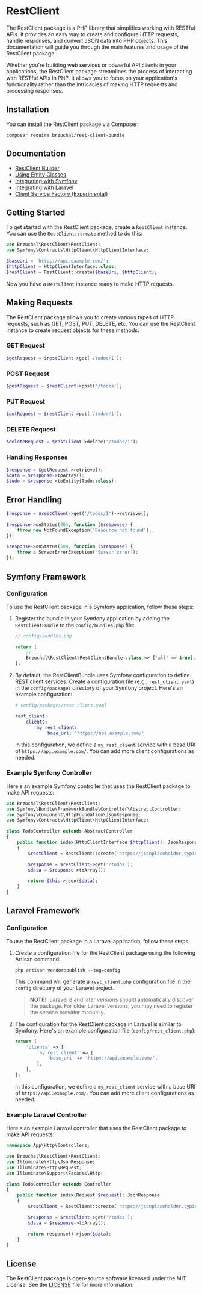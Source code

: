 # RestClient

The RestClient package is a PHP library that simplifies working with RESTful APIs. It provides an easy way to create and configure HTTP requests, handle responses, and convert JSON data into PHP objects. This documentation will guide you through the main features and usage of the RestClient package.

Whether you're building web services or powerful API clients in your applications, the RestClient package streamlines the process of interacting with RESTful APIs in PHP. It allows you to focus on your application's functionality rather than the intricacies of making HTTP requests and processing responses.

## Installation

You can install the RestClient package via Composer:

```shell
composer require brzuchal/rest-client-bundle
```

## Documentation

* [RestClient Builder](doc/builder.md)
* [Using Entity Classes](doc/entity.md)
* [Integrating with Symfony](doc/symfony.md)
* [Integrating with Laravel](doc/laravel.md)
* [Client Service Factory (Experimental)](doc/service-factory.md)

## Getting Started

To get started with the RestClient package, create a `RestClient` instance. You can use the `RestClient::create` method to do this:

```php
use Brzuchal\RestClient\RestClient;
use Symfony\Contracts\HttpClient\HttpClientInterface;

$baseUri = 'https://api.example.com/';
$httpClient = HttpClientInterface::class;
$restClient = RestClient::create($baseUri, $httpClient);
```

Now you have a `RestClient` instance ready to make HTTP requests.

## Making Requests

The RestClient package allows you to create various types of HTTP requests, such as GET, POST, PUT, DELETE, etc. You can use the RestClient instance to create request objects for these methods.

### GET Request

```php
$getRequest = $restClient->get('/todos/1');
```

### POST Request

```php
$postRequest = $restClient->post('/todos');
```

### PUT Request

```php
$putRequest = $restClient->put('/todos/1');
```

### DELETE Request

```php
$deleteRequest = $restClient->delete('/todos/1');
```

### Handling Responses

```php
$response = $getRequest->retrieve();
$data = $response->toArray();
$todo = $response->toEntity(Todo::class);
```

## Error Handling

```php
$response = $restClient->get('/todos/1')->retrieve();

$response->onStatus(404, function ($response) {
    throw new NotFoundException('Resource not found');
});

$response->onStatus(500, function ($response) {
    throw a ServerErrorException('Server error');
});
```

## Symfony Framework

### Configuration

To use the RestClient package in a Symfony application, follow these steps:

1. Register the bundle in your Symfony application by adding the `RestClientBundle` to the `config/bundles.php` file:

   ```php
   // config/bundles.php

   return [
       // ...
       Brzuchal\RestClient\RestClientBundle::class => ['all' => true],
   ];
   ```

2. By default, the RestClientBundle uses Symfony configuration to define REST client services. Create a configuration file (e.g., `rest_client.yaml`) in the `config/packages` directory of your Symfony project. Here's an example configuration:

   ```yaml
   # config/packages/rest_client.yaml

   rest_client:
       clients:
           my_rest_client:
               base_uri: 'https://api.example.com/'
   ```

   In this configuration, we define a `my_rest_client` service with a base URI of `https://api.example.com/`. You can add more client configurations as needed.

### Example Symfony Controller

Here's an example Symfony controller that uses the RestClient package to make API requests:

```php
use Brzuchal\RestClient\RestClient;
use Symfony\Bundle\FrameworkBundle\Controller\AbstractController;
use Symfony\Component\HttpFoundation\JsonResponse;
use Symfony\Contracts\HttpClient\HttpClientInterface;

class TodoController extends AbstractController
{
    public function index(HttpClientInterface $httpClient): JsonResponse
    {
        $restClient = RestClient::create('https://jsonplaceholder.typicode.com', $httpClient);

        $response = $restClient->get('/todos');
        $data = $response->toArray();

        return $this->json($data);
    }
}
```

## Laravel Framework

### Configuration

To use the RestClient package in a Laravel application, follow these steps:

1. Create a configuration file for the RestClient package using the following Artisan command:

   ```shell
   php artisan vendor:publish --tag=config
   ```

   This command will generate a `rest_client.php` configuration file in the `config` directory of your Laravel project.

   > **NOTE!**: Laravel 8 and later versions should automatically discover the package. For older Laravel versions, you may need to register the service provider manually.

2. The configuration for the RestClient package in Laravel is similar to Symfony. Here's an example configuration file (`config/rest_client.php`):

   ```php
   return [
       'clients' => [
           'my_rest_client' => [
               'base_uri' => 'https://api.example.com/',
           ],
       ],
   ];
   ```

   In this configuration, we define a `my_rest_client` service with a base URI of `https://api.example.com/`. You can add more client configurations as needed.

### Example Laravel Controller

Here's an example Laravel controller that uses the RestClient package to make API requests:

```php
namespace App\Http\Controllers;

use Brzuchal\RestClient\RestClient;
use Illuminate\Http\JsonResponse;
use Illuminate\Http\Request;
use Illuminate\Support\Facades\Http;

class TodoController extends Controller
{
    public function index(Request $request): JsonResponse
    {
        $restClient = RestClient::create('https://jsonplaceholder.typicode.com', Http::class);

        $response = $restClient->get('/todos');
        $data = $response->toArray();

        return response()->json($data);
    }
}
```

## License

The RestClient package is open-source software licensed under the MIT License. See the [LICENSE](LICENSE) file for more information.
